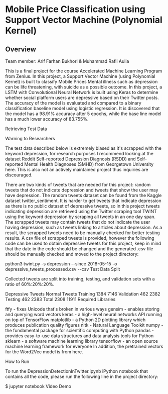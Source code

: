 # Mobile Price Classification using Support Vector Machine (Polynomial Kernel)


## Overview

Team member: Arif Farhan Bukhori & Muhammad Rafli Aulia

This is a final project for the course Accelerated Machine Learning Program from Zenius. In this project, a Support Vector Machine (using Polynomial Kernel) is built to classify Mobile Prices
Mental illness such as depression can be life threatening, with suicide as a possible outcome. In this project, a LSTM with Convolutional Neural Network is built using Keras to determine whether social platform users are depressive based on their Twitter posts. The accuracy of the model is evaluated and compared to a binary classification baseline model using logistic regression. It is discovered that the model has a 98.91% accuracy after 5 epochs, while the base line model has a much lower accuracy of 83.755%.

Retrieving Test Data

Warning to Researchers

The test data described below is extremely biased as it's scrapped with the keyword depression, for research purposes I recommend looking at the dataset Reddit Self-reported Depression Diagnosis (RSDD) and Self-reported Mental Health Diagnoses (SMHD) from Georgetown University here. This is also not an actively maintained project thus inquiries are discouraged.

There are two kinds of tweets that are needed for this project: random tweets that do not indicate depression and tweets that show the user may have depression. The random tweets dataset can be found from the Kaggle dataset twitter_sentiment. It is harder to get tweets that indicate depression as there is no public dataset of depressive tweets, so in this project tweets indicating depression are retrieved using the Twitter scraping tool TWINT using the keyword depression by scraping all tweets in an one day span. The scrapped tweets may contain tweets that do not indicate the user having depression, such as tweets linking to articles about depression. As a result, the scrapped tweets need to be manually checked for better testing results. A csv file of scrapped tweets is provided, however the following code can be used to obtain depressive tweets for this project, keep in mind that the date in the code should be changed and the generated .csv file should be manually checked and moved to the project directory:

python3 twint.py -s depression --since 2018-05-15 -o depressive_tweets_processed.csv --csv
Test Data Split

Collected tweets are split into training, testing, and validation sets with a ratio of 60%:20%:20%.

Depressive Tweets	Normal Tweets
Training	1384	7146
Validation	462	2382
Testing	462	2383
Total	2308	11911
Required Libraries

ftfy - fixes Unicode that's broken in various ways
gensim - enables storing and querying word vectors
keras - a high-level neural networks API running on top of TensorFlow
matplotlib - a Python 2D plotting library which produces publication quality figures
nltk - Natural Language Toolkit
numpy - the fundamental package for scientific computing with Python
pandas - provides easy-to-use data structures and data analysis tools for Python
sklearn - a software machine learning library
tensorflow - an open source machine learning framework for everyone
In addition, the pretrained vectors for the Word2Vec model is from here.

How to Run

To run the DepressionDetectionInTwitter.ipynb iPython notebook that contains all the code, please run the following line in the project directory:

$ jupyter notebook
Video Demo
